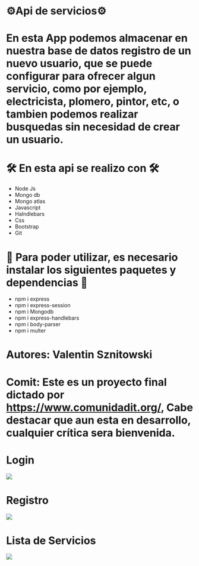 <h1>⚙️Api de servicios⚙️</h1>

# En esta App podemos almacenar en nuestra base de datos registro de un nuevo usuario, que se puede configurar para ofrecer algun servicio, como por ejemplo, electricista, plomero, pintor, etc, o tambien podemos realizar busquedas sin necesidad de crear un usuario. 

 <h1>🛠️ En esta api se realizo con 🛠️</h1>

<ul>
<li>Node Js</li>
<li>Mongo db</li>
<li>Mongo atlas</li>
<li>Javascript</li>
<li>Halndlebars</li>
<li>Css</li>
<li>Bootstrap</li>
<li>Git</li>
</ul>

<h1>🔧 Para poder utilizar, es necesario instalar los siguientes paquetes y dependencias 🔧</h1>

<ul>
<li>npm i express</li>
<li>npm i express-session</li>
<li>npm i Mongodb</li>
<li>npm i express-handlebars</li>
<li>npm i body-parser</li>
<li>npm i multer</li>
</ul>

# Autores: Valentin Sznitowski

# Comit: Este es un proyecto final dictado por https://www.comunidadit.org/, Cabe destacar que aun esta en desarrollo, cualquier crítica sera bienvenida.

# Login

<img src="../file:///C:/Users/Acer/Api-Services/client/img/img-login.png">

# Registro
<img src="file:///C:/Users/Acer/Api-Services/client/img/img-login.png">

# Lista de Servicios
<img src="./file:///C:/Users/Acer/Api-Services/client/img/img-login.png">




